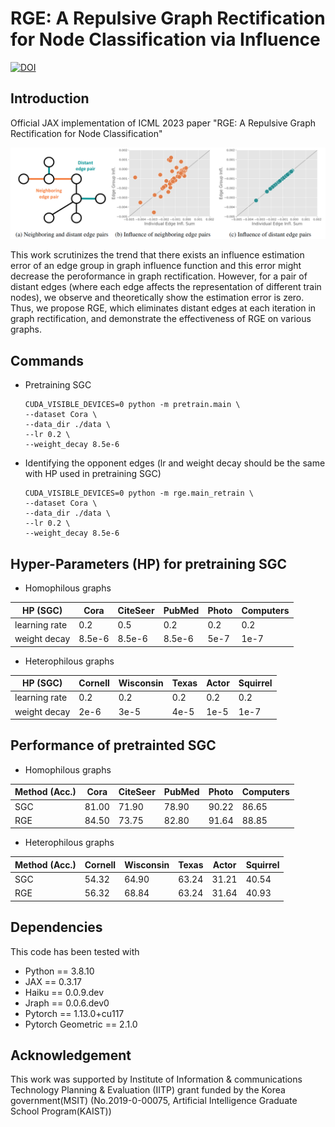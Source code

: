 # RGE: A Repulsive Graph Rectification for Node Classification via Influence

[![DOI](https://zenodo.org/badge/DOI/10.5281/zenodo.10021247.svg)](https://doi.org/10.5281/zenodo.10021247)

## Introduction

Official JAX implementation of ICML 2023 paper "RGE: A Repulsive Graph Rectification for Node Classification"

![Overview Figure](figures/rge_concept.png)

This work scrutinizes the trend that there exists an influence estimation error of an edge group in graph influence function and this error might decrease the peroformance in graph rectification. However, for a pair of distant edges (where each edge affects the representation of different train nodes), we observe and theoretically show the estimation error is zero. Thus, we propose RGE, which eliminates distant edges at each iteration in graph rectification, and demonstrate the effectiveness of RGE on various graphs.

## Commands

* Pretraining SGC
    ```
    CUDA_VISIBLE_DEVICES=0 python -m pretrain.main \
    --dataset Cora \
    --data_dir ./data \
    --lr 0.2 \
    --weight_decay 8.5e-6
    ```

* Identifying the opponent edges (lr and weight decay should be the same with HP used in pretraining SGC)
    ```
    CUDA_VISIBLE_DEVICES=0 python -m rge.main_retrain \
    --dataset Cora \
    --data_dir ./data \
    --lr 0.2 \
    --weight_decay 8.5e-6
    ```

## Hyper-Parameters (HP) for pretraining SGC
* Homophilous graphs

| HP (SGC) | Cora | CiteSeer | PubMed | Photo | Computers |
|---|---|---|---|---|---|
| learning rate | 0.2 | 0.5 | 0.2 | 0.2 | 0.2 |
| weight decay | 8.5e-6 | 8.5e-6 | 8.5e-6 | 5e-7 | 1e-7 |

* Heterophilous graphs

| HP (SGC) | Cornell | Wisconsin | Texas | Actor | Squirrel |
|---|---|---|---|---|---|
| learning rate | 0.2 | 0.2 | 0.2 | 0.2 | 0.2 |
| weight decay | 2e-6 | 3e-5 | 4e-5 | 1e-5 | 1e-7 |


## Performance of pretrainted SGC
* Homophilous graphs

| Method (Acc.) | Cora | CiteSeer | PubMed | Photo | Computers |
|---|---|---|---|---|---|
| SGC | 81.00 | 71.90 | 78.90 | 90.22 | 86.65 |
| RGE | 84.50 | 73.75 | 82.80 | 91.64 | 88.85 |

* Heterophilous graphs

| Method (Acc.) | Cornell | Wisconsin | Texas | Actor | Squirrel |
|---|---|---|---|---|---|
| SGC | 54.32 | 64.90 | 63.24 | 31.21 | 40.54 |
| RGE | 56.32 | 68.84 | 63.24 | 31.64 | 40.93 |

## Dependencies
This code has been tested with

* Python == 3.8.10
* JAX == 0.3.17
* Haiku == 0.0.9.dev
* Jraph == 0.0.6.dev0
* Pytorch == 1.13.0+cu117
* Pytorch Geometric == 2.1.0

## Acknowledgement
This work was supported by Institute of Information & communications Technology Planning & Evaluation (IITP) grant funded by the Korea government(MSIT)
(No.2019-0-00075, Artificial Intelligence Graduate School Program(KAIST))
